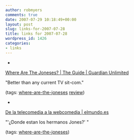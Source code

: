 ```yaml
---
author: robmyers
comments: true
date: 2007-07-29 10:18:49+00:00
layout: post
slug: links-for-2007-07-28
title: links for 2007-07-28
wordpress_id: 1426
categories:
- links
---
```


  

  *   


[Where Are The Joneses? | The Guide | Guardian Unlimited](http://www.guardian.co.uk/theguide/internet/story/0,,2135609,00.html)

  


"Better than any current TV sit-com."

  


(tags: [where-are-the-joneses](http://del.icio.us/robmyers/where-are-the-joneses) [review](http://del.icio.us/robmyers/review))

  

  

  *   


[De la telecomedia a la webcomedia | elmundo.es](http://elmundo.es/navegante/2007/07/28/tecnologia/1185621065.html)

  


"'¿Donde estan los hermanos Jones?' "

  


(tags: [where-are-the-joneses](http://del.icio.us/robmyers/where-are-the-joneses))

  

  
  


